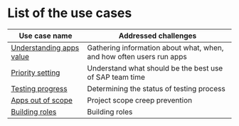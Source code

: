 # List of the use cases

| Use case name                                                      | Addressed challenges                                                                  | 
|--------------------------------------------------------------------|---------------------------------------------------------------------------------------|
| [Understanding apps value](FPS01/use-cases/understand-apps-value.md) |Gathering information about what, when, and how often users run apps  |
| [Priority setting](FPS01/use-cases/priority-setting.md)     | Understand what should be the best use of SAP team time         |
| [Testing progress](FPS01/use-cases/testing.md)     |  Determining the status of testing process                                |
| [Apps out of scope](FPS01/use-cases/out-of-scope.md)                     | Project scope creep prevention|
| [Building roles](FPS01/use-cases/building-roles.md)                     | Building roles|